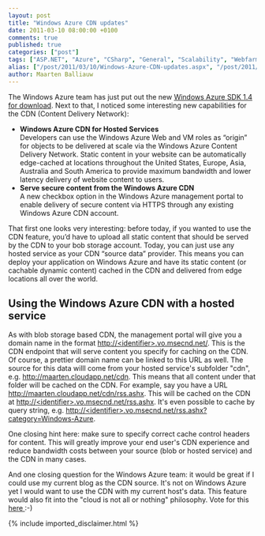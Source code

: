 ```yaml
---
layout: post
title: "Windows Azure CDN updates"
date: 2011-03-10 08:00:00 +0100
comments: true
published: true
categories: ["post"]
tags: ["ASP.NET", "Azure", "CSharp", "General", "Scalability", "Webfarm"]
alias: ["/post/2011/03/10/Windows-Azure-CDN-updates.aspx", "/post/2011/03/10/windows-azure-cdn-updates.aspx"]
author: Maarten Balliauw
---
```

<p>The Windows Azure team has just put out the new <a href="http://www.microsoft.com/downloads/en/details.aspx?FamilyID=7a1089b6-4050-4307-86c4-9dadaa5ed018&amp;displaylang=en">Windows Azure SDK 1.4 for download</a>. Next to that, I noticed some interesting new capabilities for the CDN (Content Delivery Network):</p>
<ul>
<li><strong>Windows Azure CDN for Hosted Services</strong> <br />Developers can use the Windows Azure Web and VM roles as &ldquo;origin&rdquo; for objects to be delivered at scale via the Windows Azure Content Delivery Network. Static content in your website can be automatically edge-cached at locations throughout the United States, Europe, Asia, Australia and South America to provide maximum bandwidth and lower latency delivery of website content to users. </li>
<li><strong>Serve secure content from the Windows Azure CDN</strong> <br />A new checkbox option in the Windows Azure management portal to enable delivery of secure content via HTTPS through any existing Windows Azure CDN account.</li>
</ul>
<p>That first one looks very interesting: before today, if you wanted to use the CDN feature, you&rsquo;d have to upload all static content that should be served by the CDN to your bob storage account. Today, you can just use any hosted service as your CDN &ldquo;source data&rdquo; provider. This means you can deploy your application on Windows Azure and have its static content (or cachable dynamic content) cached in the CDN and delivered from edge locations all over the world.</p>
<h2>Using the Windows Azure CDN with a hosted service&nbsp;</h2>
<p>As with blob storage based CDN, the management portal will give you a domain name in the format&nbsp;<a href="http://%3cidentifier%3e.vo.msecnd.net/">http://&lt;identifier&gt;.vo.msecnd.net/</a>. This is the CDN endpoint that will serve content you specify for caching on the CDN. Of course, a prettier domain name can be linked to this URL as well. The source for this data willl come from your hosted service's subfolder "cdn", e.g. <a href="http://maarten.cloudapp.net/cdn">http://maarten.cloudapp.net/cdn</a>. This means that all content under that folder will be&nbsp;cached on the CDN. For example, say you have a URL <a href="http://maarten.cloudapp.net/cdn/rss.ashx">http://maarten.cloudapp.net/cdn/rss.ashx</a>. This will be cached on the CDN at <a href="http://&lt;identifier&gt;.vo.msecnd.net/rss.ashx">http://&lt;identifier&gt;.vo.msecnd.net/rss.ashx</a>. It's even possible to cache by query string, e.g. <a href="http://&lt;identifier&gt;.vo.msecnd.net/rss.ashx?category=Windows-Azure">http://&lt;identifier&gt;.vo.msecnd.net/rss.ashx?category=Windows-Azure</a>.</p>
<p>One closing hint here: make sure to specify correct cache control headers for content. This will greatly improve your end user's CDN experience and reduce bandwidth costs between your source (blob or hosted service) and the CDN&nbsp;in many cases.</p>
<p>And one closing question for the Windows Azure team: it would be great if I could use my current blog as the CDN source. It's not on Windows Azure yet I would want to use the CDN with my current host's data. This feature would also fit into the "cloud is not all or nothing" philosophy. Vote for this <a href="http://www.mygreatwindowsazureidea.com/forums/34192-windows-azure-feature-voting/suggestions/1577563-make-it-possible-to-use-my-current-host-as-the-cdn">here </a>:-)</p>
{% include imported_disclaimer.html %}
